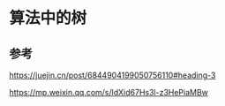 # 算法中的树

## 参考

https://juejin.cn/post/6844904199050756110#heading-3

https://mp.weixin.qq.com/s/ldXid67Hs3l-z3HePiaMBw